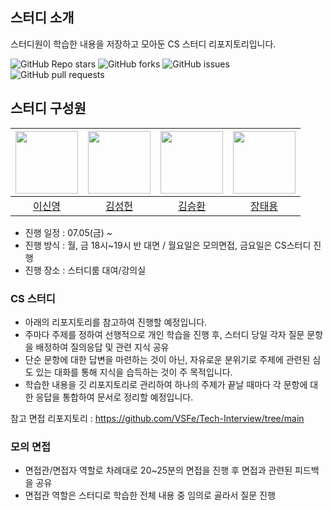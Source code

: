 ## 스터디 소개
스터디원이 학습한 내용을 저장하고 모아둔 CS 스터디 리포지토리입니다.

![GitHub Repo stars](https://img.shields.io/github/stars/Hello-LSY/cs_study?style=social)
![GitHub forks](https://img.shields.io/github/forks/Hello-LSY/cs_study?style=social)
![GitHub issues](https://img.shields.io/github/issues/Hello-LSY/cs_study)
![GitHub pull requests](https://img.shields.io/github/issues-pr/Hello-LSY/cs_study)

## 스터디 구성원

| [<img src="https://github.com/Hello-LSY.png" width="100">](https://github.com/Hello-LSY) | [<img src="https://github.com/sungheonkim.png" width="100">](https://github.com/username2) | [<img src="https://github.com/realcold0.png" width="100">](https://github.com/realcold0) | [<img src="https://github.com/Taeyong98.png" width="100">](https://github.com/username2) |
|:---:|:---:|:---:|:---:|
| [이신영](https://github.com/Hello-LSY) | [김성헌](https://github.com/sungheonkim) | [김승환](https://github.com/realcold0) | [장태용](https://github.com/Taeyong98) |


- 진행 일정 : 07.05(금) ~
- 진행 방식 : 월, 금 18시~19시 반 대면 / 월요일은 모의면접, 금요일은 CS스터디 진행
- 진행 장소 : 스터디룸 대여/강의실

### CS 스터디
- 아래의 리포지토리를 참고하여 진행할 예정입니다.
- 주마다 주제를 정하여 선행적으로 개인 학습을 진행 후, 스터디 당일 각자 질문 문항을 배정하여 질의응답 및 관련 지식 공유
- 단순 문항에 대한 답변을 마련하는 것이 아닌, 자유로운 분위기로 주제에 관련된 심도 있는 대화를 통해 지식을 습득하는 것이 주 목적입니다.
- 학습한 내용을 깃 리포지토리로 관리하여 하나의 주제가 끝날 때마다 각 문항에 대한 응답을 통합하여 문서로 정리할 예정입니다.

참고 면접 리포지토리 : https://github.com/VSFe/Tech-Interview/tree/main

### 모의 면접
- 면접관/면접자 역할로 차례대로 20~25분의 면접을 진행 후 면접과 관련된 피드백을 공유
- 면접관 역할은 스터디로 학습한 전체 내용 중 임의로 골라서 질문 진행
